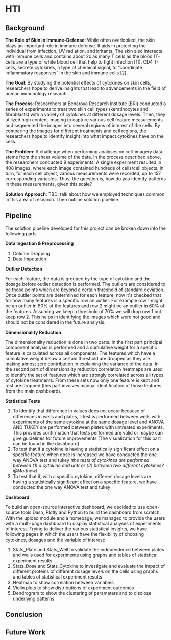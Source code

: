 # HTI

## Background

**The Role of Skin in Immune-Defense**: 
While often overlooked, the skin plays an important role in immune defense. It aids in protecting the individual from infection, UV radiation, and irritants. 
The skin also interacts with immune cells and contains about 2x as many T cells as the blood (T-cells are a type of white blood cell that help to fight infection [1]). CD4 T-cells, secrete cytokines, a type of chemical signal, to “coordinate inflammatory responses” in the skin and immune cells [2]. 

**The Goal**:
By studying the potential effects of cytokines on skin cells, researchers hope to derive insights that lead to advancements in the field of human immunology research. 

**The Process**:
Researchers at Benaroya Research Institute (BRI) conducted a series of experiments to treat two skin cell types (keratinocytes and fibroblasts) with a variety of cytokines at different dosage levels. Then, they utilized high content imaging to capture various cell feature measurements and segmented the images into several regions of interest of the cells. By comparing the images for different treatments and cell regions, the researchers hope to identify insight into what impact cytokines have on the cells.

**The Problem**: 
A challenge when performing analyses on cell-imagery data, stems from the sheer volume of the data. In the process described above, the researchers conducted 8 experiments. A single experiment resulted in 408 images, where each image contained hundreds of cells/cell objects. In turn, for each cell object, various measurements were recorded, up to 157 corresponding variables. Thus, the question is, how do you identify patterns in these measurements, given this scale?

**Solution Approach**:
TBD: talk about how we employed techniques common in this area of research. Then outline solution pipeline. 

## Pipeline

The solution pipeline developed for this project can be broken down into the following parts 

**Data Ingestion & Preprocessing**
1. Column Dropping
2. Data Imputation


**Outlier Detection**

For each feature, the data is grouped by the type of cytokine and the dosage before outlier detection is performed. The outliers are considered to be those points which are beyond a certain threshold of standard deviation. Once outlier points are determined for each feature, now it's checked that for how many features is a specific row an outlier. For example row 1 might be an outlier in 80% of the features and row 2 might be an outlier in 60% of the features. Assuming we keep a threshold of 70% we will drop row 1 but keep row 2. This helps in identifying the images which were not good and should not be considered in the future analysis. 

**Dimensionality Reduction**

The dimensionality reduction is done in two parts. In the first part principal component analysis is performed and a cumulative weight for a specific feature is calculated across all components. The features which have a cumulative weight below a certain threshold are dropped as they are making almost zero contribution in explaining the variance of the data. In the second part of dimensionality reduction correlation heatmaps are used to identify the set of features which are strongly correlated across all types of cytokine treatments. From these sets now only one feature is kept and rest are dropped (this part involves manual identification of those features from the main dashboard). 


**Statistical Tests**
1. To identify that difference in values does not occur because of differences in wells and plates, t-test is performed between wells with experiments of the same cytokine at the same dosage level and ANOVA AND TUKEY are performed between plates with untreated experiments. This provides confirmation that tests performed are valid or maybe can give guidelines for future improvements (The visualization for this part can be found in the dashboard)
2. To test that if a cytokine is having a statistically significant effect on a specific feature when dose is increased we have conducted the one way ANOVA test and tukey *(the tests of cytokines are performed between (1) a cytokine and untr or (2) between two different cytokines? @Matthew)*
3. To test that if, with a specific cytokine, different dosage levels are having a statistically significant effect on a specific feature, we have conducted the one way ANOVA test and tukey 

**Dashboard**

To build an open-source interactive dashboard, we decided to use open-source tools Dash, Plotly and Python to build the dashboard from scratch. With the upload module and a homepage, we managed to provide the users with a multi-page dashboard to display statistical analyses of experiments of interest. Trying to deliver the various statistical insights, we have following pages in which the users have the flexibility of choosing cytokines, dosages and the variable of interest:
1. Stats_Plate and Stats_Well to validate the independence between plates and wells used for experiments using graphs and tables of statistical experiment results
2. Stats_Dose and Stats_Cytokine to investigate and evaluate the impact of different proteins of different dosage levels on the cells using graphs and tables of statistical experiment results
3. Heatmap to show correlation between variables
4. Violin plots to show distributions of experiment outcomes
5. Dendrogram to show the clustering of parameters and to disclose underlying patterns

## Conclusion


## Future Work


